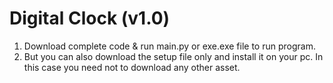 # Digital Clock (v1.0)
<ol>
  <li>Download complete code & run main.py or exe.exe file to run program.</li>
  <li>But you can also download the setup file only and install it on your pc. In this case you need not to download any other asset.</li>
</ol>
